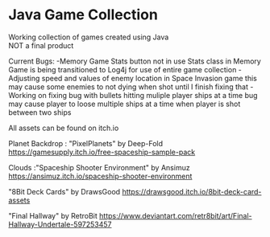 # Java Game Collection

Working collection of games created using Java<br>
NOT a final product


Current Bugs:
  -Memory Game Stats button not in use
    Stats class in Memory Game is being transitioned to Log4j for use of entire game collection
  -Adjusting speed and values of enemy location in Space Invasion game
    this may cause some enemies to not dying when shot until I finish fixing that
  -Working on fixing bug with bullets hitting muliple player ships at a time
    bug may cause player to loose multiple ships at a time when player is shot between two ships

All assets can be found on itch.io

Planet Backdrop : "PixelPlanets" by Deep-Fold
https://gamesupply.itch.io/free-spaceship-sample-pack

Clouds :"Spaceship Shooter Environment" by Ansimuz
https://ansimuz.itch.io/spaceship-shooter-environment

"8Bit Deck Cards" by DrawsGood
https://drawsgood.itch.io/8bit-deck-card-assets

"Final Hallway" by RetroBit
https://www.deviantart.com/retr8bit/art/Final-Hallway-Undertale-597253457
